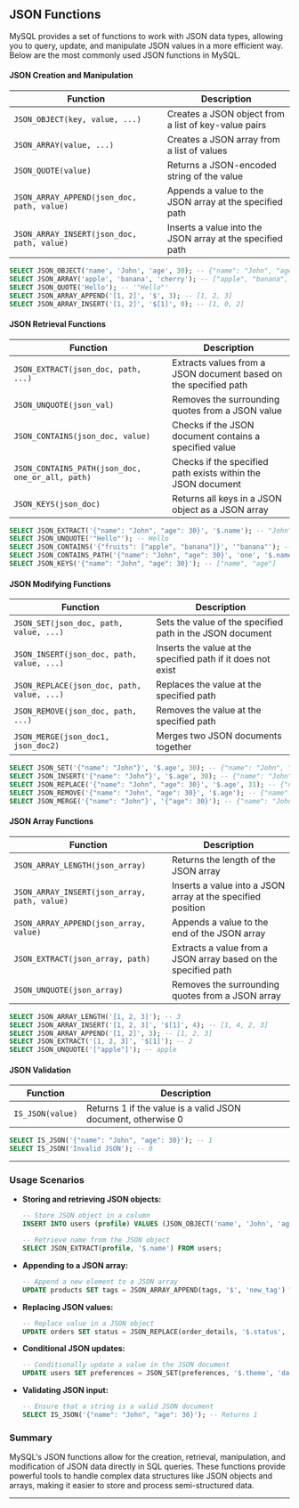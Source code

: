 ## JSON Functions

MySQL provides a set of functions to work with JSON data types, allowing you to query, update, and manipulate JSON values in a more efficient way. Below are the most commonly used JSON functions in MySQL.

#### JSON Creation and Manipulation

| Function                                    | Description                                                          |
|---------------------------------------------|----------------------------------------------------------------------|
| `JSON_OBJECT(key, value, ...)`              | Creates a JSON object from a list of key-value pairs                  |
| `JSON_ARRAY(value, ...)`                    | Creates a JSON array from a list of values                           |
| `JSON_QUOTE(value)`                         | Returns a JSON-encoded string of the value                           |
| `JSON_ARRAY_APPEND(json_doc, path, value)` | Appends a value to the JSON array at the specified path              |
| `JSON_ARRAY_INSERT(json_doc, path, value)` | Inserts a value into the JSON array at the specified path            |

```sql
SELECT JSON_OBJECT('name', 'John', 'age', 30); -- {"name": "John", "age": 30}
SELECT JSON_ARRAY('apple', 'banana', 'cherry'); -- ["apple", "banana", "cherry"]
SELECT JSON_QUOTE('Hello'); -- '"Hello"'
SELECT JSON_ARRAY_APPEND('[1, 2]', '$', 3); -- [1, 2, 3]
SELECT JSON_ARRAY_INSERT('[1, 2]', '$[1]', 0); -- [1, 0, 2]
```

#### JSON Retrieval Functions

| Function                                        | Description                                                          |
|-------------------------------------------------|----------------------------------------------------------------------|
| `JSON_EXTRACT(json_doc, path, ...)`             | Extracts values from a JSON document based on the specified path      |
| `JSON_UNQUOTE(json_val)`                        | Removes the surrounding quotes from a JSON value                     |
| `JSON_CONTAINS(json_doc, value)`                | Checks if the JSON document contains a specified value               |
| `JSON_CONTAINS_PATH(json_doc, one_or_all, path)`| Checks if the specified path exists within the JSON document         |
| `JSON_KEYS(json_doc)`                           | Returns all keys in a JSON object as a JSON array                    |

```sql
SELECT JSON_EXTRACT('{"name": "John", "age": 30}', '$.name'); -- "John"
SELECT JSON_UNQUOTE('"Hello"'); -- Hello
SELECT JSON_CONTAINS('{"fruits": ["apple", "banana"]}', '"banana"'); -- 1 (true)
SELECT JSON_CONTAINS_PATH('{"name": "John", "age": 30}', 'one', '$.name'); -- 1 (true)
SELECT JSON_KEYS('{"name": "John", "age": 30}'); -- ["name", "age"]
```

#### JSON Modifying Functions

| Function                                        | Description                                                          |
|-------------------------------------------------|----------------------------------------------------------------------|
| `JSON_SET(json_doc, path, value, ...)`          | Sets the value of the specified path in the JSON document             |
| `JSON_INSERT(json_doc, path, value, ...)`       | Inserts the value at the specified path if it does not exist          |
| `JSON_REPLACE(json_doc, path, value, ...)`      | Replaces the value at the specified path                              |
| `JSON_REMOVE(json_doc, path, ...)`              | Removes the value at the specified path                               |
| `JSON_MERGE(json_doc1, json_doc2)`              | Merges two JSON documents together                                   |

```sql
SELECT JSON_SET('{"name": "John"}', '$.age', 30); -- {"name": "John", "age": 30}
SELECT JSON_INSERT('{"name": "John"}', '$.age', 30); -- {"name": "John", "age": 30}
SELECT JSON_REPLACE('{"name": "John", "age": 30}', '$.age', 31); -- {"name": "John", "age": 31}
SELECT JSON_REMOVE('{"name": "John", "age": 30}', '$.age'); -- {"name": "John"}
SELECT JSON_MERGE('{"name": "John"}', '{"age": 30}'); -- {"name": "John", "age": 30}
```

#### JSON Array Functions

| Function                                      | Description                                                            |
|-----------------------------------------------|------------------------------------------------------------------------|
| `JSON_ARRAY_LENGTH(json_array)`                | Returns the length of the JSON array                                    |
| `JSON_ARRAY_INSERT(json_array, path, value)`  | Inserts a value into a JSON array at the specified position             |
| `JSON_ARRAY_APPEND(json_array, value)`        | Appends a value to the end of the JSON array                            |
| `JSON_EXTRACT(json_array, path)`              | Extracts a value from a JSON array based on the specified path         |
| `JSON_UNQUOTE(json_array)`                    | Removes the surrounding quotes from a JSON array                        |

```sql
SELECT JSON_ARRAY_LENGTH('[1, 2, 3]'); -- 3
SELECT JSON_ARRAY_INSERT('[1, 2, 3]', '$[1]', 4); -- [1, 4, 2, 3]
SELECT JSON_ARRAY_APPEND('[1, 2]', 3); -- [1, 2, 3]
SELECT JSON_EXTRACT('[1, 2, 3]', '$[1]'); -- 2
SELECT JSON_UNQUOTE('["apple"]'); -- apple
```

#### JSON Validation

| Function                                        | Description                                                          |
|-------------------------------------------------|----------------------------------------------------------------------|
| `IS_JSON(value)`                               | Returns 1 if the value is a valid JSON document, otherwise 0          |

```sql
SELECT IS_JSON('{"name": "John", "age": 30}'); -- 1
SELECT IS_JSON('Invalid JSON'); -- 0
```

---

### Usage Scenarios

- **Storing and retrieving JSON objects:**
  ```sql
  -- Store JSON object in a column
  INSERT INTO users (profile) VALUES (JSON_OBJECT('name', 'John', 'age', 30));

  -- Retrieve name from the JSON object
  SELECT JSON_EXTRACT(profile, '$.name') FROM users;
  ```

- **Appending to a JSON array:**
  ```sql
  -- Append a new element to a JSON array
  UPDATE products SET tags = JSON_ARRAY_APPEND(tags, '$', 'new_tag') WHERE id = 1;
  ```

- **Replacing JSON values:**
  ```sql
  -- Replace value in a JSON object
  UPDATE orders SET status = JSON_REPLACE(order_details, '$.status', 'Shipped') WHERE id = 1001;
  ```

- **Conditional JSON updates:**
  ```sql
  -- Conditionally update a value in the JSON document
  UPDATE users SET preferences = JSON_SET(preferences, '$.theme', 'dark') WHERE id = 5;
  ```

- **Validating JSON input:**
  ```sql
  -- Ensure that a string is a valid JSON document
  SELECT IS_JSON('{"name": "John", "age": 30}'); -- Returns 1
  ```

### Summary
MySQL's JSON functions allow for the creation, retrieval, manipulation, and modification of JSON data directly in SQL queries. These functions provide powerful tools to handle complex data structures like JSON objects and arrays, making it easier to store and process semi-structured data.

---